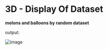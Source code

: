 #  3D - Display Of Dataset
**melons and balloons by random dataset**

output:

![image](https://user-images.githubusercontent.com/83751182/128341040-7a892dd4-3d39-49fc-8a9e-37f13e21f61b.png)
